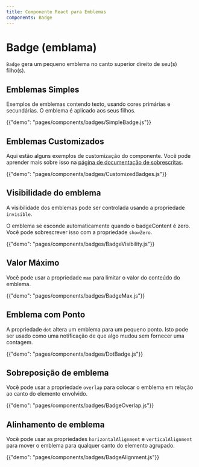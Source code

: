 ```yaml
---
title: Componente React para Emblemas
components: Badge
---
```


# Badge (emblama)

<p class="description"><code>Badge</code> gera um pequeno emblema no canto superior direito de seu(s) filho(s).</p>

## Emblemas Simples

Exemplos de emblemas contendo texto, usando cores primárias e secundárias. O emblema é aplicado aos seus filhos.

{{"demo": "pages/components/badges/SimpleBadge.js"}}

## Emblemas Customizados

Aqui estão alguns exemplos de customização do componente. Você pode aprender mais sobre isso na [página de documentação de sobrescritas](/customization/components/).

{{"demo": "pages/components/badges/CustomizedBadges.js"}}

## Visibilidade do emblema

A visibilidade dos emblemas pode ser controlada usando a propriedade `invisible`.

O emblema se esconde automaticamente quando o badgeContent é zero. Você pode sobrescrever isso com a propriedade `showZero`.

{{"demo": "pages/components/badges/BadgeVisibility.js"}}

## Valor Máximo

Você pode usar a propriedade `max` para limitar o valor do conteúdo do emblema.

{{"demo": "pages/components/badges/BadgeMax.js"}}

## Emblema com Ponto

A propriedade `dot` altera um emblema para um pequeno ponto. Isto pode ser usado como uma notificação de que algo mudou sem fornecer uma contagem.

{{"demo": "pages/components/badges/DotBadge.js"}}

## Sobreposição de emblema

Você pode usar a propriedade `overlap` para colocar o emblema em relação ao canto do elemento envolvido.

{{"demo": "pages/components/badges/BadgeOverlap.js"}}

## Alinhamento de emblema

Você pode usar as propriedades `horizontalAlignment` e `verticalAlignment` para mover o emblema para qualquer canto do elemento agrupado.

{{"demo": "pages/components/badges/BadgeAlignment.js"}}